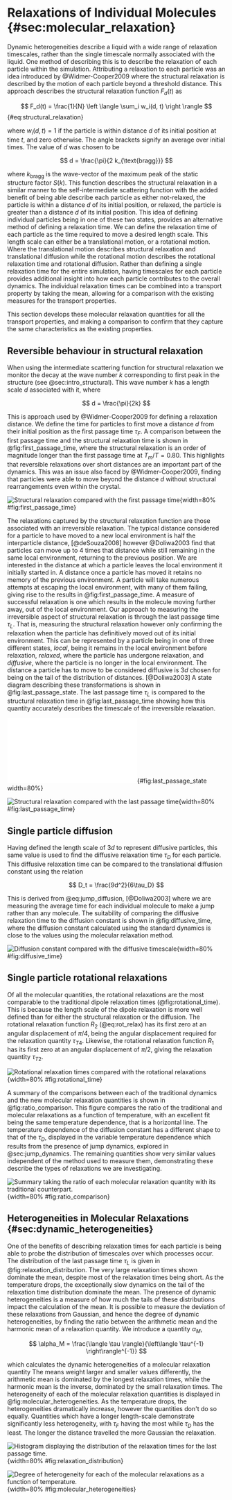 # Relaxations of Individual Molecules {#sec:molecular_relaxation}

Dynamic heterogeneities describe a liquid
with a wide range of relaxation timescales,
rather than the single timescale normally associated with the liquid.
One method of describing this is to describe the relaxation
of each particle within the simulation.
Attributing a relaxation to each particle
was an idea introduced by @Widmer-Cooper2009
where the structural relaxation is described
by the motion of each particle beyond a threshold distance.
This approach describes the structural relaxation function $F_d(t)$ as

$$ F_d(t) = \frac{1}{N} \left \langle \sum_i w_i(d, t) \right \rangle $$ {#eq:structural_relaxation}

where $w_i(d, t) = 1$ if the particle is within distance $d$
of its initial position at time $t$,
and zero otherwise.
The angle brackets signify an average over initial times.
The value of $d$ was chosen to be

$$ d = \frac{\pi}{2 k_{\text{bragg}}} $$

where $k_{\text{bragg}}$ is the wave-vector of
the maximum peak of the static structure factor $S(k)$.
This function describes the structural relaxation
in a similar manner to the self-intermediate scattering function
with the added benefit of being able describe each particle
as either not-relaxed, the particle is within a distance $d$ of its initial position,
or relaxed, the particle is greater than a distance $d$ of its initial position.
This idea of defining individual particles being in one of these two states,
provides an alternative method of defining a relaxation time.
We can define the relaxation time of each particle
as the time required to move a desired length scale.
This length scale can either be a translational motion, or a rotational motion.
Where the translational motion describes
structural relaxation and translational diffusion
while the rotational motion describes
the rotational relaxation time and rotational diffusion.
Rather than defining a single relaxation time for the entire simulation,
having timescales for each particle provides
additional insight into how each particle
contributes to the overall dynamics.
The individual relaxation times
can be combined into a transport property
by taking the mean,
allowing for a comparison with the existing measures
for the transport properties.

This section develops these molecular relaxation quantities
for all the transport properties,
and making a comparison to confirm that
they capture the same characteristics
as the existing properties.

## Reversible behaviour in structural relaxation

When using the intermediate scattering function for structural relaxation
we monitor the decay at the wave number $k$
corresponding to first peak in the structure (see @sec:intro_structural).
This wave number $k$ has a length scale $d$ associated with it, where

$$ d = \frac{\pi}{2k} $$

This is approach used by @Widmer-Cooper2009 for defining a relaxation distance.
We define the time for particles to first move
a distance $d$ from their initial position
as the first passage time $\tau_F$.
A comparison between the first passage time and the structural relaxation time
is shown in @fig:first_passage_time,
where the structural relaxation is an order of magnitude longer
than the first passage time at $T_m/T = 0.80$.
This highlights that reversible relaxations over short distances
are an important part of the dynamics.
This was an issue also faced by @Widmer-Cooper2009,
finding that particles were able to move beyond the distance $d$
without structural rearrangements even within the crystal.

![Structural relaxation compared with the first passage time
](../Projects/Dynamics/figures/first_passage_time.svg){width=80% #fig:first_passage_time}

The relaxations captured by the structural relaxation function
are those associated with an irreversible relaxation.
The typical distance considered for a particle
to have moved to a new local environment
is half the interparticle distance, [@deSouza2008]
however @Doliwa2003 find that particles
can move up to 4 times that distance
while still remaining in the same local environment,
returning to the previous position.
We are interested in the distance at which a particle
leaves the local environment it initially started in.
A distance once a particle has moved
it retains no memory of the previous environment.
A particle will take numerous attempts at escaping the local environment,
with many of them failing, giving rise to the results in @fig:first_passage_time.
A measure of successful relaxation
is one which results in the molecule moving further away,
out of the local environment.
Our approach to measuring the irreversible aspect of structural relaxation
is through the last passage time $\tau_L$.
That is, measuring the structural relaxation
however only confirming the relaxation
when the particle has definitively moved out of
its initial environment.
This can be represented by a particle being in one of three different states,
*local*, being it remains in the local environment before relaxation,
*relaxed*, where the particle has undergone relaxation,
and *diffusive*, where the particle is no longer in the local environment.
The distance a particle has to move to be considered diffusive is $3d$
chosen for being on the tail of the distribution of distances. [@Doliwa2003]
A state diagram describing these transformations is shown in @fig:last_passage_state.
The last passage time $\tau_L$ is compared to the structural relaxation time
in @fig:last_passage_time showing how this quantity
accurately describes the timescale of the irreversible relaxation.

![State diagram describing the transition between the three possible states
for the last passage time.
The arrows describe the possible changes in state,
and conditions describing when the state change occurs.
](../03_Glassy_Dynamics/figures/last_passage.pdf){#fig:last_passage_state width=80%}

![Structural relaxation compared with the last passage time
](../Projects/Dynamics/figures/last_passage_time.svg){width=80% #fig:last_passage_time}

## Single particle diffusion

Having defined the length scale of $3d$ to represent diffusive particles,
this same value is used to find the diffusive relaxation time $\tau_D$
for each particle.
This diffusive relaxation time can be compared to
the translational diffusion constant using the relation

$$ D_t = \frac{9d^2}{6\tau_D} $$

This is derived from @eq:jump_diffusion, [@Doliwa2003]
where we are measuring the average time for
each individual molecule to make a jump
rather than any molecule.
The suitability of comparing the diffusive relaxation time
to the diffusion constant is shown in @fig:diffusive_time,
where the diffusion constant calculated using the standard dynamics
is close to the values using the molecular relaxation method.

![Diffusion constant compared with the diffusive timescale
](../Projects/Dynamics/figures/diffusive_time.svg){width=80% #fig:diffusive_time}

## Single particle rotational relaxations

Of all the molecular quantities,
the rotational relaxations are
the most comparable to the traditional
dipole relaxation times (@fig:rotational_time).
This is because the length scale of the dipole relaxation
is more well defined than for either
the structural relaxation or the diffusion.
The rotational relaxation function $R_2$ (@eq:rot_relax)
has its first zero at an angular displacement of $\pi/4$,
being the angular displacement required for
the relaxation quantity $\tau_{T4}$.
Likewise, the rotational relaxation function $R_1$
has its first zero at an angular displacement of $\pi/2$,
giving the relaxation quantity $\tau_{T2}$.

![Rotational relaxation times compared with the rotational relaxations
](../Projects/Dynamics/figures/rotational_time.svg){width=80% #fig:rotational_time}

A summary of the comparisons between each of the
traditional dynamics and the new molecular relaxation quantities
is shown in @fig:ratio_comparison.
This figure compares the ratio of the traditional and molecular relaxations
as a function of temperature,
with an excellent fit being the same temperature dependence,
that is a horizontal line.
The temperature dependence of the diffusion constant
has a different shape to that of the $\tau_D$,
displayed in the variable temperature dependence
which results from the presence of jump dynamics,
explored in @sec:jump_dynamics.
The remaining quantities show very similar
values independent of the method used to measure them,
demonstrating these describe the types of relaxations
we are investigating.

![Summary taking the ratio of each molecular relaxation quantity
with its traditional counterpart.
](../Projects/Dynamics/figures/ratio_comparison.svg){width=80% #fig:ratio_comparison}

## Heterogeneities in Molecular Relaxations {#sec:dynamic_heterogeneities}

One of the benefits of describing relaxation times for each particle
is being able to probe the distribution of timescales
over which processes occur.
The distribution of the last passage time $\tau_L$
is given in @fig:relaxation_distribution.
The very large relaxation times shown dominate the mean,
despite most of the relaxation times being short.
As the temperature drops,
the exceptionally slow dynamics on the tail of the relaxation time distribution
dominate the mean.
The presence of dynamic heterogeneities
is a measure of how much the tails of these distributions
impact the calculation of the mean.
It is possible to measure
the deviation of these relaxations from Gaussian,
and hence the degree of dynamic heterogeneities,
by finding the ratio between
the arithmetic mean and the harmonic mean of a relaxation quantity.
We introduce a quantity $\alpha_M$,

$$ \alpha_M = \frac{\langle \tau \rangle}{\left\langle \tau^{-1} \right\rangle^{-1}} $$

which calculates the dynamic heterogeneities of a molecular relaxation quantity
The means weight larger and smaller values differently,
the arithmetic mean is dominated by the longest relaxation times,
while the harmonic mean is the inverse, dominated by the small relaxation times.
The heterogeneity of each of the molecular relaxation quantities
is displayed in @fig:molecular_heterogeneities.
As the temperature drops,
the heterogeneities dramatically increase,
however the quantities don't do so equally.
Quantities which have a longer length-scale
demonstrate significantly less heterogeneity,
with $\tau_F$ having the most while $\tau_D$ has the least.
The longer the distance travelled
the more Gaussian the relaxation.

![Histogram displaying the distribution of the relaxation times
for the last passage time.](../Projects/Dynamics/figures/histogram_last_passage.svg){width=80% #fig:relaxation_distribution}

![Degree of heterogeneity for each of the molecular relaxations
as a function of temperature.
](../Projects/Dynamics/figures/molecular_heterogeneities.svg){width=80% #fig:molecular_heterogeneities}
